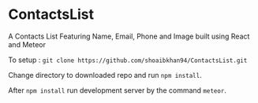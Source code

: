 # ContactsList
A Contacts List Featuring Name, Email, Phone and Image built using React and Meteor


To setup : 
`git clone https://github.com/shoaibkhan94/ContactsList.git`

Change directory to downloaded repo and run `npm install`.

After `npm install` run development server by the command `meteor`.
